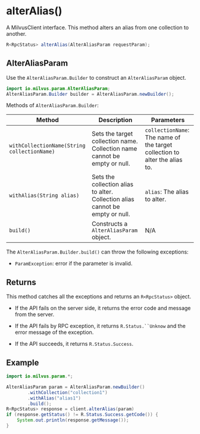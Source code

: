 # alterAlias()

A MilvusClient interface. This method alters an alias from one collection to another.

```Java
R<RpcStatus> alterAlias(AlterAliasParam requestParam);
```

## AlterAliasParam

Use the `AlterAliasParam.Builder` to construct an `AlterAliasParam` object.

```Java
import io.milvus.param.AlterAliasParam;
AlterAliasParam.Builder builder = AlterAliasParam.newBuilder();
```

Methods of `AlterAliasParam.Builder`:

| Method                                      | Description                                                  | Parameters                                                   |
| ------------------------------------------- | ------------------------------------------------------------ | ------------------------------------------------------------ |
| `withCollectionName(String collectionName)` | Sets the target collection name. Collection name cannot be empty or null. | `collectionName`: The name of the target collection to alter the alias to. |
| `withAlias(String alias)`                   | Sets the collection alias to alter. Collection alias cannot be empty or null. | `alias`: The alias to alter.                                 |
| `build()`                                   | Constructs a `AlterAliasParam` object.                      |     N/A                                                  |

The `AlterAliasParam.Builder.build()` can throw the following exceptions:

- `ParamException`: error if the parameter is invalid.

## Returns

This method catches all the exceptions and returns an `R<RpcStatus>` object.

- If the API fails on the server side, it returns the error code and message from the server.

- If the API fails by RPC exception, it returns `R.Status.``Unknow` and the error message of the exception.

- If the API succeeds, it returns `R.Status.Success`.

## Example

```Java
import io.milvus.param.*;

AlterAliasParam param = AlterAliasParam.newBuilder()
        .withCollection("collection1")
        .withAlias("alias1")
        .build();
R<RpcStatus> response = client.alterAlias(param)
if (response.getStatus() != R.Status.Success.getCode()) {
    System.out.println(response.getMessage());
}
```

